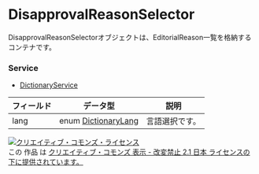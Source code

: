 # DisapprovalReasonSelector
DisapprovalReasonSelectorオブジェクトは、EditorialReason一覧を格納するコンテナです。
### Service
+ [DictionaryService](../services/DictionaryService.md)

| フィールド | データ型 | 説明 | 
|---|---|---|
| lang| enum <a href="../data/DictionaryLang.md">DictionaryLang</a>| 言語選択です。 |
<a rel="license" href="http://creativecommons.org/licenses/by-nd/2.1/jp/"><img alt="クリエイティブ・コモンズ・ライセンス" style="border-width:0" src="https://i.creativecommons.org/l/by-nd/2.1/jp/88x31.png" /></a><br />この 作品 は <a rel="license" href="http://creativecommons.org/licenses/by-nd/2.1/jp/">クリエイティブ・コモンズ 表示 - 改変禁止 2.1 日本 ライセンスの下に提供されています。</a>
